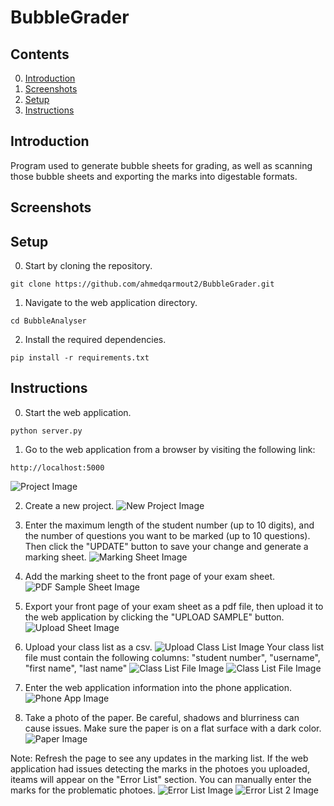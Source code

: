 # BubbleGrader

## Contents

0. [Introduction](#introduction)
1. [Screenshots](#screenshots)
2. [Setup](#setup)
3. [Instructions](#instructions)

## Introduction
Program used to generate bubble sheets for grading, as well as scanning those bubble sheets and exporting the marks into digestable formats.

## Screenshots

## Setup
0. Start by cloning the repository.
```
git clone https://github.com/ahmedqarmout2/BubbleGrader.git
```
1. Navigate to the web application directory.
```
cd BubbleAnalyser
```
2. Install the required dependencies.
```
pip install -r requirements.txt
```

## Instructions
0. Start the web application.
```
python server.py
```

1. Go to the web application from a browser by visiting the following link:
```
http://localhost:5000
```
![Project Image](/Screenshots/project.png?raw=true "Project Image")

2. Create a new project.
![New Project Image](/Screenshots/newproject.png?raw=true "New Project Image")

3. Enter the maximum length of the student number (up to 10 digits), and the number of questions you want to be marked (up to 10 questions). Then click the "UPDATE" button to  save your change and generate a marking sheet.
![Marking Sheet Image](/Screenshots/markingsheet.png?raw=true "Marking Sheet Image")

4. Add the marking sheet to the front page of your exam sheet.
![PDF Sample Sheet Image](/Screenshots/pdfSample.png?raw=true "PDF Sample Sheet Image")

5. Export your front page of your exam sheet as a pdf file, then upload it to the web application by clicking the "UPLOAD SAMPLE" button.
![Upload Sheet Image](/Screenshots/uploadsheet.png?raw=true "Upload Sheet Image")

6. Upload your class list as a csv.
![Upload Class List Image](/Screenshots/uploadclasslist.png?raw=true "Upload Class List Image")
Your class list file must contain the following columns:
"student number", "username", "first name", "last name"
![Class List File Image](/Screenshots/classlistfile.png?raw=true "Class List File Image")
![Class List File Image](/Screenshots/classlist.png?raw=true "Class List Image")

7. Enter the web application information into the phone application.
![Phone App Image](/Screenshots/phoneApp.png?raw=true "Phone App Image")

8. Take a photo of the paper. Be careful, shadows and blurriness can cause issues. Make sure the paper is on a flat surface with a dark color.
![Paper Image](/Screenshots/paperPhoto.png?raw=true "Paper Image")

Note: Refresh the page to see any updates in the marking list. If the web application had issues detecting the marks in the photoes you uploaded, iteams will appear on the "Error List" section. You can manually enter the marks for the problematic photoes.
![Error List Image](/Screenshots/errorList1.png?raw=true "Error List Image")
![Error List 2 Image](/Screenshots/errorList2.png?raw=true "Error List 2 Image")